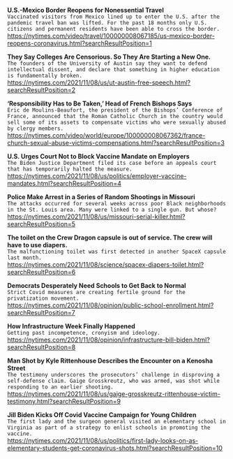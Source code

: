 **U.S.-Mexico Border Reopens for Nonessential Travel**\
`Vaccinated visitors from Mexico lined up to enter the U.S. after the pandemic travel ban was lifted. For the past 18 months only U.S. citizens and permanent residents have been able to cross the border.`\
https://nytimes.com/video/travel/100000008067185/us-mexico-border-reopens-coronavirus.html?searchResultPosition=1

**They Say Colleges Are Censorious. So They Are Starting a New One.**\
`The founders of the University of Austin say they want to defend intellectual dissent, and declare that something in higher education is fundamentally broken.`\
https://nytimes.com/2021/11/08/us/ut-austin-free-speech.html?searchResultPosition=2

**‘Responsibility Has to Be Taken,’ Head of French Bishops Says**\
`Éric de Moulins-Beaufort, the president of the Bishops’ Conference of France, announced that the Roman Catholic Church in the country would sell some of its assets to compensate victims who were sexually abused by clergy members.`\
https://nytimes.com/video/world/europe/100000008067362/france-church-sexual-abuse-victims-compensations.html?searchResultPosition=3

**U.S. Urges Court Not to Block Vaccine Mandate on Employers**\
`The Biden Justice Department filed its case before an appeals court that has temporarily halted the measure.`\
https://nytimes.com/2021/11/08/us/politics/employer-vaccine-mandates.html?searchResultPosition=4

**Police Make Arrest in a Series of Random Shootings in Missouri**\
`The attacks occurred for several weeks across poor Black neighborhoods in the St. Louis area. Many were linked to a single gun. But whose?`\
https://nytimes.com/2021/11/08/us/missouri-serial-killer.html?searchResultPosition=5

**The toilet on the Crew Dragon capsule is out of service. The crew will have to use diapers.**\
`The malfunctioning toilet was first detected in another SpaceX capsule last month.`\
https://nytimes.com/2021/11/08/science/spacex-diapers-toilet.html?searchResultPosition=6

**Democrats Desperately Need Schools to Get Back to Normal**\
`Strict Covid measures are creating fertile ground for the privatization movement.`\
https://nytimes.com/2021/11/08/opinion/public-school-enrollment.html?searchResultPosition=7

**How Infrastructure Week Finally Happened**\
`Getting past incompetence, cronyism and ideology.`\
https://nytimes.com/2021/11/08/opinion/infrastructure-bill-biden.html?searchResultPosition=8

**Man Shot by Kyle Rittenhouse Describes the Encounter on a Kenosha Street**\
`The testimony underscores the prosecutors’ challenge in disproving a self-defense claim. Gaige Grosskreutz, who was armed, was shot while responding to an earlier shooting.`\
https://nytimes.com/2021/11/08/us/gaige-grosskreutz-rittenhouse-victim-testimony.html?searchResultPosition=9

**Jill Biden Kicks Off Covid Vaccine Campaign for Young Children**\
`The first lady and the surgeon general visited an elementary school in Virginia as part of a strategy to enlist schools in promoting the vaccine.`\
https://nytimes.com/2021/11/08/us/politics/first-lady-looks-on-as-elementary-students-get-coronavirus-shots.html?searchResultPosition=10

